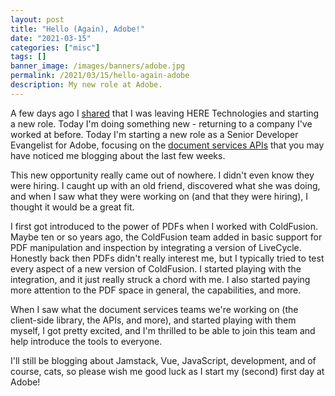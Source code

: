```yaml
---
layout: post
title: "Hello (Again), Adobe!"
date: "2021-03-15"
categories: ["misc"]
tags: []
banner_image: /images/banners/adobe.jpg
permalink: /2021/03/15/hello-again-adobe
description: My new role at Adobe.
---
```


A few days ago I [shared](https://www.raymondcamden.com/2021/03/05/saying-goodbye-to-here) that I was leaving HERE Technologies and starting a new role. Today I'm doing something new - returning to a company I've worked at before. Today I'm starting a new role as a Senior Developer Evangelist for Adobe, focusing on the [document services APIs](https://www.adobe.io/apis/documentcloud/dcsdk/) that you may have noticed me blogging about the last few weeks.

This new opportunity really came out of nowhere. I didn't even know they were hiring. I caught up with an old friend, discovered what she was doing, and when I saw what they were working on (and that they were hiring), I thought it would be a great fit. 

I first got introduced to the power of PDFs when I worked with ColdFusion. Maybe ten or so years ago, the ColdFusion team added in basic support for PDF manipulation and inspection by integrating a version of LiveCycle. Honestly back then PDFs didn't really interest me, but I typically tried to test every aspect of a new version of ColdFusion. I started playing with the integration, and it just really struck a chord with me. I also started paying more attention to the PDF space in general, the capabilities, and more. 

When I saw what the document services teams we're working on (the client-side library, the APIs, and more), and started playing with them myself, I got pretty excited, and I'm thrilled to be able to join this team and help introduce the tools to everyone. 

I'll still be blogging about Jamstack, Vue, JavaScript, development, and of course, cats, so please wish me good luck as I start my (second) first day at Adobe!